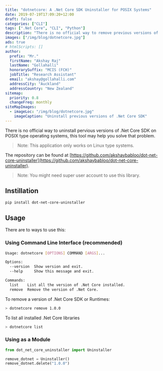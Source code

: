 ```yaml
---
title: "dotnetcore: A .Net Core SDK Uninstaller for POSIX Systems"
date: 2019-07-19T17:09:20+12:00
draft: false
categories: ["CLI"]
tags: [".Net Core", "CLI", "Python"]
description: "There is no official way to remove previous versions of .Net Core SDKs, this tool can help you with that."
images: ["/img/blog/dotnetcore.jpg"]
ads: true
# htmlScripts: []
author:
  prefix: "Mr."
  firstName: "Akshay Raj"
  lastName: "Gollahalli"
  honorarySuffix: "MCIS (FCH)"
  jobTitle: "Research Assistant"
  email: "akshay@gollahalli.com"
  addressCity: "Auckland"
  addressCountry: "New Zealand"
sitemap:
  priority: 0.8
  changeFreq: monthly
siteMapImages:
  - imageLoc: "/img/blog/dotnetcore.jpg"
    imageCaption: "Uninstall previous versions of .Net Core SDK"
---
```


There is no official way to uninstall pervious versions of .Net Core SDK on POSIX type operating systems, this tool may help you solve that problem.

> Note: This application only works on Linux type systems.

The repository can be found at [https://github.com/akshaybabloo/dot-net-core-uninstaller](https://github.com/akshaybabloo/dot-net-core-uninstaller).

> Note: You might need super user account to use this library. 

## Instillation

```bash
pip install dot-net-core-uninstaller
```

## Usage

There are to ways to use this:

### Using Command Line Interface (recommended)

```bash
Usage: dotnetcore [OPTIONS] COMMAND [ARGS]...

Options:
  --version  Show version and exit.
  --help     Show this message and exit.

Commands:
  list    List all the version of .Net Core installed.
  remove  Remove the version of .Net Core.

```

To remove a version of .Net Core SDK or Runtimes:

```bash
> dotnetcore remove 1.0.0
```

To list all installed .Net Core libraries

```bash
> dotnetcore list
```

### Using as a Module

```python
from dot_net_core_uninstaller import Uninstaller

remove_dotnet = Uninstaller()
remove_dotnet.delete("1.0.0")
```